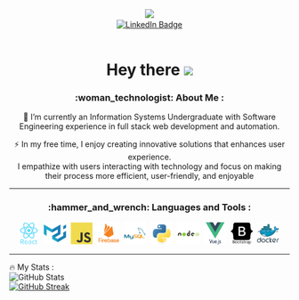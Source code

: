 <div id="header" style="text-align: center;">
  <img src="https://media.giphy.com/media/M9gbBd9nbDrOTu1Mqx/giphy.gif" width="100"/>
</div>

<div id="badges" style="text-align: center;">
  <a href="https://www.linkedin.com/in/peter-wengjiayang/">
    <img src="https://img.shields.io/badge/LinkedIn-blue?style=for-the-badge&logo=linkedin&logoColor=white" alt="LinkedIn Badge"/>
  </a>
</div>
<div style="text-align: center;">
  <img src="https://komarev.com/ghpvc/?username=peterwengg&style=flat-square&color=blue" alt=""/>
</div>

<div style="text-align: center;">
  <h1>
    Hey there
    <img src="https://media.giphy.com/media/hvRJCLFzcasrR4ia7z/giphy.gif" width="30px"/>
  </h1>
</div>

<div style="text-align: center;">
  <h3>:woman_technologist: About Me :</h3>
  <p>🔭 I’m currently an Information Systems Undergraduate with Software Engineering experience in full stack web development and automation.</p>
  <p>⚡ In my free time, I enjoy creating innovative solutions that enhances user experience. <br>
      I empathize with users interacting with technology and focus on making their process more efficient, user-friendly, and enjoyable
  </p>
</div>

<hr>

<div style="text-align: center;">
  <h3>:hammer_and_wrench: Languages and Tools :</h3>
  <div>
    <img src="https://github.com/devicons/devicon/blob/master/icons/react/react-original-wordmark.svg" title="React" alt="React" width="40" height="40"/>&nbsp;
    <img src="https://github.com/devicons/devicon/blob/master/icons/materialui/materialui-original.svg" title="Material UI" alt="Material UI" width="40" height="40"/>&nbsp;
    <img src="https://github.com/devicons/devicon/blob/master/icons/javascript/javascript-original.svg" title="JavaScript" alt="JavaScript" width="40" height="40"/>&nbsp;
    <img src="https://github.com/devicons/devicon/blob/master/icons/firebase/firebase-plain-wordmark.svg" title="Firebase" alt="Firebase" width="40" height="40"/>&nbsp;
    <img src="https://github.com/devicons/devicon/blob/master/icons/mysql/mysql-original-wordmark.svg" title="MySQL"  alt="MySQL" width="40" height="40"/>&nbsp;
    <img src="https://github.com/devicons/devicon/blob/master/icons/python/python-original.svg" title="Python" alt="Python" width="40" height="40"/>&nbsp; 
    <img src="https://github.com/devicons/devicon/blob/master/icons/nodejs/nodejs-original-wordmark.svg" title="Node" alt="Node" width="40" height="40"/>&nbsp; 
    <img src="https://github.com/devicons/devicon/blob/master/icons/vuejs/vuejs-original-wordmark.svg" title="Vue" alt="Vue" width="40" height="40"/>&nbsp; 
    <img src="https://github.com/devicons/devicon/blob/master/icons/bootstrap/bootstrap-plain-wordmark.svg" title="Bootstrap" alt="Bootstrap" width="40" height="40"/>&nbsp; 
    <img src="https://github.com/devicons/devicon/blob/master/icons/docker/docker-original-wordmark.svg" title="Distributed Systems" alt="Distributed Systems" width="40" height="40"/>&nbsp; 
  </div>
</div>

<hr>

:fire: My Stats : \
![GitHub Stats](https://github-readme-stats.vercel.app/api?username=peterwengg&theme=dark&show_icons=true)\
[![GitHub Streak](http://github-readme-streak-stats.herokuapp.com?user=peterwengg&theme=dark)](https://git.io/streak-stats)




